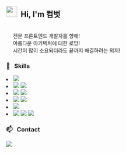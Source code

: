 ## <img src="https://raw.githubusercontent.com/iampavangandhi/iampavangandhi/master/gifs/Hi.gif" width="30px"> &nbsp;Hi, I'm 컴벗 


<br><img src="https://notion-emojis.s3-us-west-2.amazonaws.com/v0/svg-twitter/2728.svg" height="15" width="15"/> 전문 프론트엔드 개발자를 향해!
<br><img src="https://notion-emojis.s3-us-west-2.amazonaws.com/v0/svg-twitter/2728.svg" height="15" width="15"/> 아름다운 아키텍처에 대한 로망!
<br><img src="https://notion-emojis.s3-us-west-2.amazonaws.com/v0/svg-twitter/2728.svg" height="15" width="15"/> 시간이 많이 소요되더라도 끝까지 해결하려는 의지!


### 🌱 &nbsp; Skills

<li> 
<img src="https://img.shields.io/badge/-react-05122A?style=flat&logo=react" />
</li>
<li> 
<img src="https://img.shields.io/badge/-TypeScript-05122A?style=flat&logo=TypeScript" />
<img src="https://img.shields.io/badge/-JavaScript-05122A?style=flat&logo=JavaScript" />
</li>
<li> 
<img src="https://img.shields.io/badge/-reactquery-05122A?style=flat&logo=reactquery" />
   <img src="https://img.shields.io/badge/-Recoil-05122A?style=flat&logo=Recoil" />
</li>
<li>
<img src="https://img.shields.io/badge/-css-05122A?style=flat&logo=css" />
<img src="https://img.shields.io/badge/-scss-05122A?style=flat&logo=scss" />
</li>
<li> 
<img src="https://img.shields.io/badge/-GitHub-05122A?style=flat&logo=GitHub" />
</li>
<li>
<img src="https://img.shields.io/badge/-Docker-05122A?style=flat&logo=docker" />
<img src="https://img.shields.io/badge/-MongoDB-05122A?style=flat&logo=MongoDB" />
<img src="https://img.shields.io/badge/-PhotoShop-05122A?style=flat&logo=rstudio" />
</li>

   


       
        
### 📫 &nbsp; Contact
<a href="mailto:ortrortr@naver.com"><img src="https://img.shields.io/badge/-ortrortr@naver.com-D14836?style=flat&logo=Gmail&logoColor=white"/></a>

<!---
Lee-gahye/Lee-gahye is a ✨ special ✨ repository because its `README.md` (this file) appears on your GitHub profile.
You can click the Preview link to take a look at your changes.
--->
